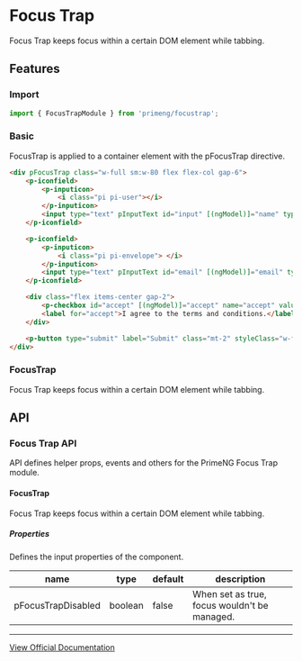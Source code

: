 # Focus Trap

Focus Trap keeps focus within a certain DOM element while tabbing.

## Features

### Import

```typescript
import { FocusTrapModule } from 'primeng/focustrap';
```

### Basic

FocusTrap is applied to a container element with the pFocusTrap directive.

```html
<div pFocusTrap class="w-full sm:w-80 flex flex-col gap-6">
    <p-iconfield>
        <p-inputicon>
            <i class="pi pi-user"></i>
        </p-inputicon>
        <input type="text" pInputText id="input" [(ngModel)]="name" type="text" placeholder="Name" [pAutoFocus]="true" [fluid]="true" />
    </p-iconfield>

    <p-iconfield>
        <p-inputicon>
            <i class="pi pi-envelope"> </i>
        </p-inputicon>
        <input type="text" pInputText id="email" [(ngModel)]="email" type="email" placeholder="Email" [fluid]="true" />
    </p-iconfield>

    <div class="flex items-center gap-2">
        <p-checkbox id="accept" [(ngModel)]="accept" name="accept" value="Accept" />
        <label for="accept">I agree to the terms and conditions.</label>
    </div>

    <p-button type="submit" label="Submit" class="mt-2" styleClass="w-full" />
</div>
```

### FocusTrap

Focus Trap keeps focus within a certain DOM element while tabbing.

## API

### Focus Trap API

API defines helper props, events and others for the PrimeNG Focus Trap module.

#### FocusTrap

Focus Trap keeps focus within a certain DOM element while tabbing.

##### Properties

Defines the input properties of the component.

| name | type | default | description |
| --- | --- | --- | --- |
| pFocusTrapDisabled | boolean | false | When set as true, focus wouldn't be managed. |

---

[View Official Documentation](https://primeng.org/focustrap)
